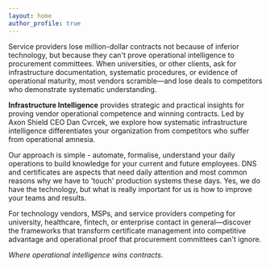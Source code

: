 ```yaml
---
layout: home
author_profile: true
---
```


Service providers lose million-dollar contracts not because of inferior technology, but because they can't prove operational intelligence to procurement committees. When universities, or other clients, ask for infrastructure documentation, systematic procedures, or evidence of operational maturity, most vendors scramble—and lose deals to competitors who demonstrate systematic understanding.

**Infrastructure Intelligence** provides strategic and practical insights for proving vendor operational competence and winning contracts. Led by Axon Shield CEO Dan Cvrcek, we explore how systematic infrastructure intelligence differentiates your organization from competitors who suffer from operational amnesia. 

Our approach is simple - automate, formalise, understand your daily operations to build knowledge for your current and future employees. DNS and certificates are aspects that need daily attention and most common reasons why we have to 'touch' production systems these days. Yes, we do have the technology, but what is really important for us is how to improve your teams and results.

For technology vendors, MSPs, and service providers competing for university, healthcare, fintech, or enterprise contact in general—discover the frameworks that transform certificate management into competitive advantage and operational proof that procurement committees can't ignore.

*Where operational intelligence wins contracts.*